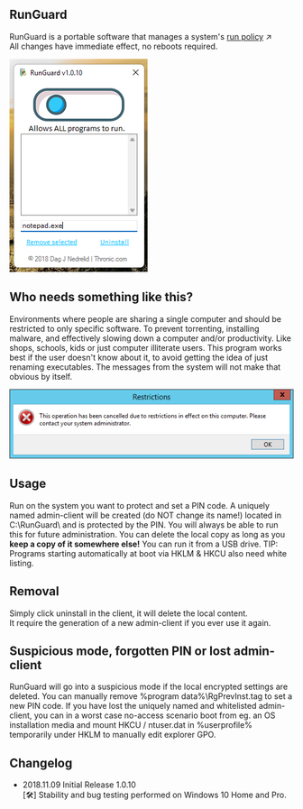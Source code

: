 ## RunGuard
RunGuard is a portable software that manages a system's [run policy](https://msdn.microsoft.com/en-us/library/ms811966.aspx)  ↗  
All changes have immediate effect, no reboots required.

![Example UI](example_ui.png)

## Who needs something like this?

Environments where people are sharing a single computer and should be restricted to only specific software. To prevent torrenting, installing malware, and effectively slowing down a computer and/or productivity. Like shops, schools, kids or just computer illiterate users. This program works best if the user doesn't know about it, to avoid getting the idea of just renaming executables. The messages from the system will not make that obvious by itself.

![Example System Message](RgSystemMessage.png)

## Usage

Run on the system you want to protect and set a PIN code. A uniquely named admin-client will be created (do NOT change its name!) located in C:\RunGuard\ and is protected by the PIN. You will always be able to run this for future administration. You can delete the local copy as long as you **keep a copy of it somewhere else!** You can run it from a USB drive. TIP: Programs starting automatically at boot via HKLM & HKCU also need white listing.

## Removal

Simply click uninstall in the client, it will delete the local content.  
It require the generation of a new admin-client if you ever use it again.

## Suspicious mode, forgotten PIN or lost admin-client

RunGuard will go into a suspicious mode if the local encrypted settings are deleted. You can manually remove %program data%\RgPrevInst.tag to set a new PIN code. If you have lost the uniquely named and whitelisted admin-client, you can in a worst case no-access scenario boot from eg. an OS installation media and mount HKCU / ntuser.dat in %userprofile% temporarily under HKLM to manually edit explorer GPO.

## Changelog

-   2018.11.09 Initial Release 1.0.10  
    [🛠] Stability and bug testing performed on Windows 10 Home and Pro.